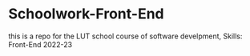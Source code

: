 # Schoolwork-Front-End
this is a repo for the LUT school course of software develpment, Skills: Front-End 2022-23

